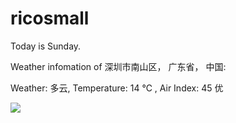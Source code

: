 # ricosmall

Today is Sunday.

Weather infomation of 深圳市南山区， 广东省， 中国: 

Weather: 多云, Temperature: 14 ℃ , Air Index: 45 优

<img src="https://github-readme-stats.vercel.app/api?username=ricosmall&show_icons=true" />
